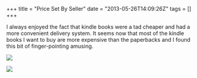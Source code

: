 +++
title = "Price Set By Seller"
date = "2013-05-26T14:09:26Z"
tags = []
+++

I always enjoyed the fact that kindle books were a tad cheaper and had a more
convenient delivery system. It seems now that most of the kindle books I
want to buy are more expensive than the paperbacks and I found this bit of
finger-pointing amusing.

  

![](/post/price-set-by-seller/Screen_Shot_2013-05-26_at_10.06.57_AM.png)

![](/post/price-set-by-seller/Screen_Shot_2013-05-26_at_10.07.28_AM.png)

